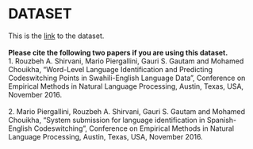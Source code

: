 # DATASET
This is the <a href="goo.gl/HuDVHT">link</a> to the dataset. <br>
<br>
<b>Please cite the following two papers if you are using this dataset.</b>
<br>1. Rouzbeh A. Shirvani, Mario Piergallini, Gauri S. Gautam and Mohamed Chouikha, “Word-Level Language Identification and Predicting Codeswitching Points in Swahili-English Language Data”, Conference on Empirical Methods in Natural Language Processing, Austin, Texas, USA, November 2016.
<br>
<br>2. Mario Piergallini, Rouzbeh A. Shirvani, Gauri S. Gautam and Mohamed Chouikha, “System submission for language identification in Spanish-English Codeswitching”, Conference on Empirical Methods in Natural Language Processing, Austin, Texas, USA, November 2016.
